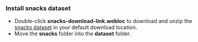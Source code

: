 ### Install snacks dataset

- Double-click **snacks-download-link.webloc** to download and unzip the [snacks dataset](https://wolverine.raywenderlich.com/books/mlt/snacks.zip) in your default download location.
- Move the **snacks** folder into the **dataset** folder.

